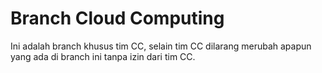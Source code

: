 # Branch Cloud Computing
Ini adalah branch khusus tim CC, selain tim CC dilarang merubah apapun yang ada di branch ini tanpa izin dari tim CC.
